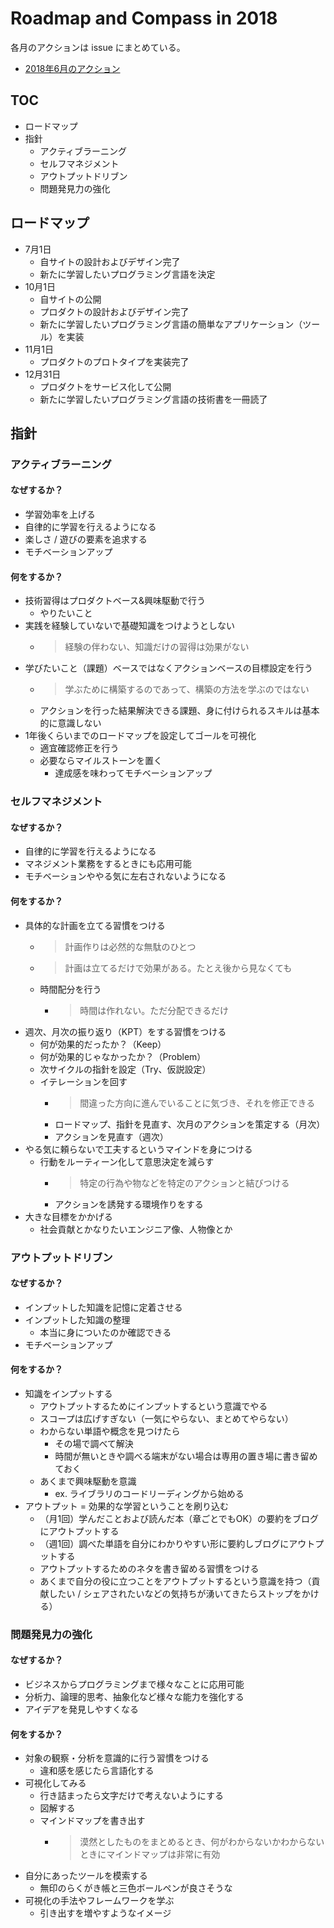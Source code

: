 # Roadmap and Compass in 2018

各月のアクションは issue にまとめている。

- [2018年6月のアクション](https://github.com/SotaSuzuki/roadmap-compass-2018/issues/1)

## TOC

- ロードマップ
- 指針
  - アクティブラーニング
  - セルフマネジメント
  - アウトプットドリブン
  - 問題発見力の強化

## ロードマップ

- 7月1日
  - 自サイトの設計およびデザイン完了
  - 新たに学習したいプログラミング言語を決定
- 10月1日
  - 自サイトの公開
  - プロダクトの設計およびデザイン完了
  - 新たに学習したいプログラミング言語の簡単なアプリケーション（ツール）を実装
- 11月1日
  - プロダクトのプロトタイプを実装完了
- 12月31日
  - プロダクトをサービス化して公開
  - 新たに学習したいプログラミング言語の技術書を一冊読了

## 指針

### アクティブラーニング

#### なぜするか？
- 学習効率を上げる
- 自律的に学習を行えるようになる
- 楽しさ / 遊びの要素を追求する
- モチベーションアップ

#### 何をするか？
- 技術習得はプロダクトベース&興味駆動で行う
  - やりたいこと
- 実践を経験していないで基礎知識をつけようとしない
  - > 経験の伴わない、知識だけの習得は効果がない
- 学びたいこと（課題）ベースではなくアクションベースの目標設定を行う
  - > 学ぶために構築するのであって、構築の方法を学ぶのではない
  - アクションを行った結果解決できる課題、身に付けられるスキルは基本的に意識しない
- 1年後くらいまでのロードマップを設定してゴールを可視化
  - 適宜確認修正を行う
  - 必要ならマイルストーンを置く
    - 達成感を味わってモチベーションアップ

### セルフマネジメント

#### なぜするか？
- 自律的に学習を行えるようになる
- マネジメント業務をするときにも応用可能
- モチベーションややる気に左右されないようになる

#### 何をするか？
- 具体的な計画を立てる習慣をつける
  - > 計画作りは必然的な無駄のひとつ
  - > 計画は立てるだけで効果がある。たとえ後から見なくても
  - 時間配分を行う
    - > 時間は作れない。ただ分配できるだけ
- 週次、月次の振り返り（KPT）をする習慣をつける
  - 何が効果的だったか？（Keep）
  - 何が効果的じゃなかったか？（Problem）
  - 次サイクルの指針を設定（Try、仮説設定）
  - イテレーションを回す
    - > 間違った方向に進んでいることに気づき、それを修正できる
    - ロードマップ、指針を見直す、次月のアクションを策定する（月次）
    - アクションを見直す（週次）
- やる気に頼らないで工夫するというマインドを身につける
  - 行動をルーティーン化して意思決定を減らす
    - > 特定の行為や物などを特定のアクションと結びつける
    - アクションを誘発する環境作りをする
- 大きな目標をかかげる
  - 社会貢献とかなりたいエンジニア像、人物像とか

### アウトプットドリブン

#### なぜするか？
- インプットした知識を記憶に定着させる
- インプットした知識の整理
  - 本当に身についたのか確認できる
- モチベーションアップ

#### 何をするか？
- 知識をインプットする
  - アウトプットするためにインプットするという意識でやる
  - スコープは広げすぎない（一気にやらない、まとめてやらない）
  - わからない単語や概念を見つけたら
    - その場で調べて解決
    - 時間が無いときや調べる端末がない場合は専用の置き場に書き留めておく
  - あくまで興味駆動を意識
    - ex. ライブラリのコードリーディングから始める
- アウトプット = 効果的な学習ということを刷り込む
  - （月1回）学んだことおよび読んだ本（章ごとでもOK）の要約をブログにアウトプットする
  - （週1回）調べた単語を自分にわかりやすい形に要約しブログにアウトプットする
  - アウトプットするためのネタを書き留める習慣をつける
  - あくまで自分の役に立つことをアウトプットするという意識を持つ（貢献したい / シェアされたいなどの気持ちが湧いてきたらストップをかける）

### 問題発見力の強化

#### なぜするか？
- ビジネスからプログラミングまで様々なことに応用可能
- 分析力、論理的思考、抽象化など様々な能力を強化する
- アイデアを発見しやすくなる

#### 何をするか？
- 対象の観察・分析を意識的に行う習慣をつける
  - 違和感を感じたら言語化する
- 可視化してみる
  - 行き詰まったら文字だけで考えないようにする
  - 図解する
  - マインドマップを書き出す
    - > 漠然としたものをまとめるとき、何がわからないかわからないときにマインドマップは非常に有効
- 自分にあったツールを模索する
  - 無印のらくがき帳と三色ボールペンが良さそうな
- 可視化の手法やフレームワークを学ぶ
  - 引き出すを増やすようなイメージ
